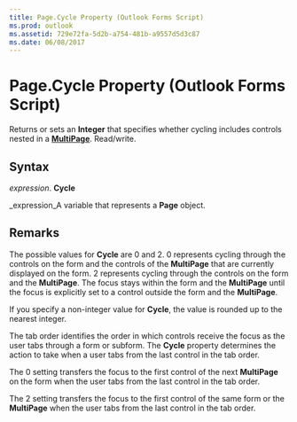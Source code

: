 ```yaml
---
title: Page.Cycle Property (Outlook Forms Script)
ms.prod: outlook
ms.assetid: 729e72fa-5d2b-a754-481b-a9557d5d3c87
ms.date: 06/08/2017
---
```



# Page.Cycle Property (Outlook Forms Script)

Returns or sets an  **Integer** that specifies whether cycling includes controls nested in a **[MultiPage](multipage-object-outlook-forms-script.md)**. Read/write.


## Syntax

 _expression_. **Cycle**

 _expression_A variable that represents a  **Page** object.


## Remarks

The possible values for  **Cycle** are 0 and 2. 0 represents cycling through the controls on the form and the controls of the **MultiPage** that are currently displayed on the form. 2 represents cycling through the controls on the form and the **MultiPage**. The focus stays within the form and the  **MultiPage** until the focus is explicitly set to a control outside the form and the **MultiPage**.

If you specify a non-integer value for  **Cycle**, the value is rounded up to the nearest integer.

The tab order identifies the order in which controls receive the focus as the user tabs through a form or subform. The  **Cycle** property determines the action to take when a user tabs from the last control in the tab order.

The 0 setting transfers the focus to the first control of the next  **MultiPage** on the form when the user tabs from the last control in the tab order.

The 2 setting transfers the focus to the first control of the same form or the  **MultiPage** when the user tabs from the last control in the tab order.


